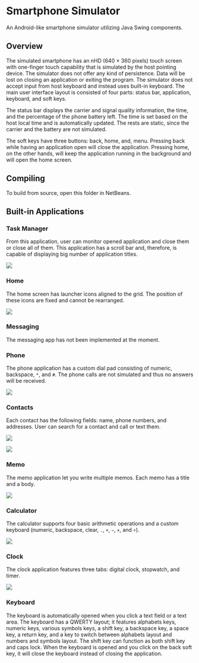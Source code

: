 ﻿# Smartphone Simulator

An Android-like smartphone simulator utilizing Java Swing components.

## Overview

The simulated smartphone has an nHD (640 × 360 pixels) touch screen with one-finger touch capability that is simulated by the host pointing device. The simulator does not offer any kind of persistence. Data will be lost on closing an application or exiting the program. The simulator does not accept input from host keyboard and instead uses built-in keyboard. The main user interface layout is consisted of four parts: status bar, application, keyboard, and soft keys.

The status bar displays the carrier and signal quality information, the time, and the percentage of the phone battery left. The time is set based on the host local time and is automatically updated. The rests are static, since the carrier and the battery are not simulated.

The soft keys have three buttons: back, home, and, menu. Pressing back while having an application open will close the application. Pressing home, on the other hands, will keep the application running in the background and will open the home screen.

## Compiling

To build from source, open this folder in NetBeans.

## Built-in Applications

### Task Manager

From this application, user can monitor opened application and close them or close all of them. This application has a scroll bar and, therefore, is capable of displaying big number of application titles.

![](https:://raw.githubusercontent.com/samuelgunadi/smartphonesimulator/master/documentation/taskmgr.png)

### Home

The home screen has launcher icons aligned to the grid. The position of these icons are fixed and cannot be rearranged.

![](https:://raw.githubusercontent.com/samuelgunadi/smartphonesimulator/master/documentation/home.png)

### Messaging

The messaging app has not been implemented at the moment.

### Phone

The phone application has a custom dial pad consisting of numeric, backspace, `*`, and `#`. The phone calls are not simulated and thus no answers will be received.

![](https:://raw.githubusercontent.com/samuelgunadi/smartphonesimulator/master/documentation/phone.png)

### Contacts

Each contact has the following fields: name, phone numbers, and addresses. User can search for a contact and call or text them.

![](https:://raw.githubusercontent.com/samuelgunadi/smartphonesimulator/master/documentation/contacts.png)

![](https:://raw.githubusercontent.com/samuelgunadi/smartphonesimulator/master/documentation/contacts_2.png)

### Memo

The memo application let you write multiple memos. Each memo has a title and a body.

![](https:://raw.githubusercontent.com/samuelgunadi/smartphonesimulator/master/documentation/memo.png)

### Calculator

The calculator supports four basic arithmetic operations and a custom keyboard (numeric, backspace, clear, `.`, `+`, `−`, `×`, and `÷`).

![](https:://raw.githubusercontent.com/samuelgunadi/smartphonesimulator/master/documentation/calculator.png)

### Clock

The clock application features three tabs: digital clock, stopwatch, and timer.

![](https:://raw.githubusercontent.com/samuelgunadi/smartphonesimulator/master/documentation/clock.png)

### Keyboard

The keyboard is automatically opened when you click a text field or a text area. The keyboard has a QWERTY layout; it features alphabets keys, numeric keys, various symbols keys, a shift key, a backspace key, a space key, a return key, and a key to switch between alphabets layout and numbers and symbols layout. The shift key can function as both shift key and caps lock. When the keyboard is opened and you click on the back soft key, it will close the keyboard instead of closing the application.
